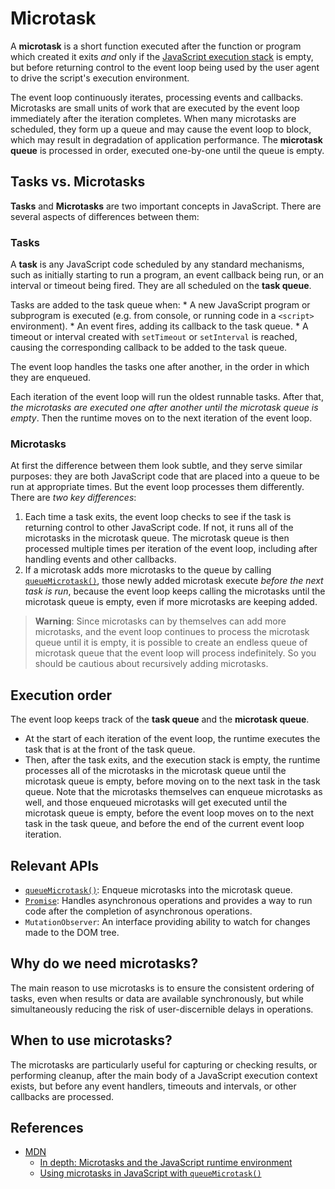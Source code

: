 # Microtask

A **microtask** is a short function executed after the function or program which created it exits _and_ only if the [JavaScript execution stack](./event%20loop.md) is empty, but before returning control to the event loop being used by the user agent to drive the script's execution environment.

The event loop continuously iterates, processing events and callbacks. Microtasks are small units of work that are executed by the event loop immediately after the iteration completes. When many microtasks are scheduled, they form up a queue and may cause the event loop to block, which may result in degradation of application performance. The **microtask queue** is processed in order, executed one-by-one until the queue is empty.

## Tasks vs. Microtasks

**Tasks** and **Microtasks** are two important concepts in JavaScript. There are several aspects of differences between them:

### Tasks

A **task** is any JavaScript code scheduled by any standard mechanisms, such as initially starting to run a program, an event callback being run, or an interval or timeout being fired. They are all scheduled on the **task queue**.

Tasks are added to the task queue when:
    * A new JavaScript program or subprogram is executed (e.g. from console, or running code in a `<script>` environment).
    * An event fires, adding its callback to the task queue.
    * A timeout or interval created with `setTimeout` or `setInterval` is reached, causing the corresponding callback to be added to the task queue.

The event loop handles the tasks one after another, in the order in which they are enqueued.

Each iteration of the event loop will run the oldest runnable tasks. After that, _the microtasks are executed one after another until the microtask queue is empty_. Then the runtime moves on to the next iteration of the event loop.

### Microtasks

At first the difference between them look subtle, and they serve similar purposes: they are both JavaScript code that are placed into a queue to be run at appropriate times. But the event loop processes them differently. There are _two key differences_:

1. Each time a task exits, the event loop checks to see if the task is returning control to other JavaScript code. If not, it runs all of the microtasks in the microtask queue. The microtask queue is then processed multiple times per iteration of the event loop, including after handling events and other callbacks.
2. If a microtask adds more microtasks to the queue by calling [`queueMicrotask()`](./queueMicrotask.md), those newly added microtask execute _before the next task is run_, because the event loop keeps calling the microtasks until the microtask queue is empty, even if more microtasks are keeping added.

> **Warning**: Since microtasks can by themselves can add more microtasks, and the event loop continues to process the microtask queue until it is empty, it is possible to create an endless queue of microtask queue that the event loop will process indefinitely. So you should be cautious about recursively adding microtasks.

## Execution order

The event loop keeps track of the **task queue** and the **microtask queue**.

* At the start of each iteration of the event loop, the runtime executes the task that is at the front of the task queue.
* Then, after the task exits, and the execution stack is empty, the runtime processes all of the microtasks in the microtask queue until the microtask queue is empty, before moving on to the next task in the task queue. Note that the microtasks themselves can enqueue microtasks as well, and those enqueued microtasks will get executed until the microtask queue is empty, before the event loop moves on to the next task in the task queue, and before the end of the current event loop iteration.

## Relevant APIs

* [`queueMicrotask()`](./queueMicrotask.md): Enqueue microtasks into the microtask queue.
* [`Promise`](../promise/README.md): Handles asynchronous operations and provides a way to run code after the completion of asynchronous operations.
* `MutationObserver`: An interface providing ability to watch for changes made to the DOM tree.

## Why do we need microtasks?

The main reason to use microtasks is to ensure the consistent ordering of tasks, even when results or data are available synchronously, but while simultaneously reducing the risk of user-discernible delays in operations.

## When to use microtasks?

The microtasks are particularly useful for capturing or checking results, or performing cleanup, after the main body of a JavaScript execution context exists, but before any event handlers, timeouts and intervals, or other callbacks are processed.

## References

* [MDN](https://developer.mozilla.org/)
    * [In depth: Microtasks and the JavaScript runtime environment](https://developer.mozilla.org/en-US/docs/Web/API/HTML_DOM_API/Microtask_guide/In_depth)
    * [Using microtasks in JavaScript with `queueMicrotask()`](https://developer.mozilla.org/en-US/docs/Web/API/HTML_DOM_API/Microtask_guide)